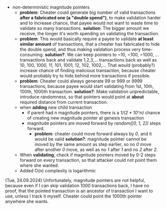 - non-deterministic magnitude pointers
	- **problem**: Cheater could generate big number of valid transactions **after a fabricated one (a "double spend")**, to make validation harder and to increase chance, that payee would not want to waste time to validate so many transactions.
	  **solution**: The bigger amount we receive, the longer it's worth spending on validating the transaction.  
	- **problem**: This would basically require a payee to validate **at least similar amount** of transactions, that a cheater has fabricated to hide the double spend, and thus making validation process very time-consuming.
	  **solution?**: We can keep pointers to ~10, ~100, ~1000, ... transactions back and validate 1,2,3,... transactions back as well as 10, 100, 1000, 11, 101, 1001, 12, 102, 1002,... That would (probably?) increase chance of finding malicious transaction, because cheater would probably try to hide behind more transactions if possible.  
	- **problem**: Cheater could always generate 99 or 999 or 9999 transactions, because payee would start validating from 1st, 10th, 100th, 1000th transaction.
	  **solution?**: Make validation unpredictable, introduce randomness, so that pointers would point at **about** required distance from current transaction.  
	- when **adding** new child transaction
		- if parent had *n* magnitude pointers, there is a *1/(2 * 10^n)* chance of creating new magnitude pointer at genesis transaction
		- magnitude pointers are moved forward by *random([0, 1, 2])* steps forward.
			- **problem**: cheater could move forward always by *0*, and it would be valid
			  **solution?**: magnitude pointer cannot be moved by the same amount as step earlier, so no *0* move after another *0* move, as well as no *1* after *1* and no *2* after *2*.  
	- When **validating**, check if magnitude pointers moved by 0-2 steps forward on every transaction, so that attacker could not point them where she wanted.
	- Added O(n) complexity is logarithmic

(Tue, 24.09.2024) Unfortunately, magnitude pointers are not helpful, because even if I can skip validation 1000 transactions back, I have no proof, that the pointed transaction is an ancestor of transaction I want to use, unless I track it myself. Cheater could point the 1000th pointer anywhere she wants.
